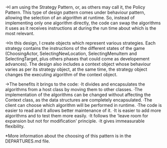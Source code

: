 ->I am using the Strategy Pattern, or, as others may call it, the Policy Pattern. This type of design pattern comes under behaviour pattern, allowing the selection of an algorithm at runtime. So, instead of implementing only one algorithm directly, the code can swap the algorithms it uses as it receives instructions at during the run time about which is the most relevant.


->In this design, I create objects which represent various strategies. Each strategy contains the instructions of the different states of the game (ChoosingActor, SelectingNewLocation, SelectingMenuItem and SelectingTarget, plus others phases that could come as developement advances).
The design also includes a context object whose behaviour varies as per its strategy object, at the same time, the strategy object changes the executing algorithm of the context object.

->The benefits it brings to the code:
·It divides and encapsulates the algorithms from a host class by moving them to other classes.
·The implementation of the algorithms can be changed without affecting the Context class, as the data structures are completely encapsulated.
·The client can choose which algorithm will be performed in runtime.
·The code is easier to read and it allows better maintenance of it.
·It is easier to add more algorithms and to test them more easily.
·It follows the 'leave room for expansion but not for modification' principle.
·It gives immeasurable flexibility.


*More information about the choosing of this pattern is in the DEPARTURES.md file.


